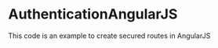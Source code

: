 AuthenticationAngularJS
=======================

This code is an example to create secured routes in AngularJS
